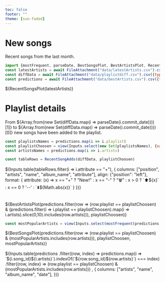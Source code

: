 ```yaml
---
toc: false
footer: ""
theme: [sun-faded]
---
```


# New songs

Recent songs from the last month.

```js
import {mostFrequent, parseDate, BestSongsPlot, BestArtistsPlot, RecentSongAdds, RecentSongsPlot} from "./components/tools.js";
const latestArtists = await FileAttachment("data/latestArtists.csv").csv({typed: true})
const diffData = await FileAttachment("data/playlistdiff.csv").csv({typed: true})
const predictions = await FileAttachment("data/bestArtists.csv").csv({typed: true})

```

<div class="grid grid-cols-1" style="grid-auto-rows: 560px;">
  <div class="card">
    ${RecentSongsPlot(latestArtists)}
  </div>
</div>

# Playlist details

From ${Array.from(new Set(diffData.map(i => parseDate(i.commit_date))))[1]} to ${Array.from(new Set(diffData.map(i => parseDate(i.commit_date))))[0]} new songs have been added to the playlist.


```js
const playlistsNames = predictions.map(i => i.playlist)
const playlistChoosen = view(Inputs.select(new Set(playlistsNames), {value: playlistsNames[0], label: "Playlists"}));
const artistsNames = predictions.map(i => i.artists)
```


```js
const tableRows = RecentSongAdds(diffData, playlistChoosen)
```


<div class="card" style="margin: 1rem 0 2rem 0; padding: 0;">
  ${Inputs.table(tableRows.filter(i => i.attribute == "+"), {
  columns: ["position", "artists", "name", "album_name", "attribute"],
  align: {"position": "left"},
  format: {
    attribute: (x) => x == "+" ? "New!" : x == "-" ? "🗑" : x > 0 ? `⬆${x}` : x == 0 ? '--' : `⬇${Math.abs(x)}`
  }
})}
</div>


<div class="grid grid-cols-1" style="grid-auto-rows: 560px;">
  <div class="card">
    ${BestArtistsPlot(predictions.filter(row => (row.playlist == playlistChoosen) & (predictions.filter(i => i.playlist == playlistChoosen).map(i => i.artists).slice(0,10).includes(row.artists))), playlistChoosen)}
  </div>
</div>

```js
const mostPopularArtists = view(Inputs.select(mostFrequent(predictions.filter(i => i.playlist == playlistChoosen).map(i => i.artists)).slice(0,10), {value: artistsNames[0], label: "Popular artists"}));
```

<div class="grid grid-cols-1" style="grid-auto-rows: 560px;">
  <div class="card">
    ${BestSongsPlot(predictions.filter(row => (row.playlist == playlistChoosen) & (mostPopularArtists.includes(row.artists))), playlistChoosen, mostPopularArtists)}
  </div>
</div>


<div class="card" style="margin: 1rem 0 2rem 0; padding: 0;">
  ${Inputs.table(predictions
  .filter((row, index) => predictions.map(i =>  `${i.song_id}${i.artists}`).indexOf(`${row.song_id}${row.artists}`) === index)
  .filter((row, index) => (row.playlist == playlistChoosen) & (mostPopularArtists.includes(row.artists)))
  , {
  columns: ["artists", "name", "album_name", "date"],
  })}
</div>

